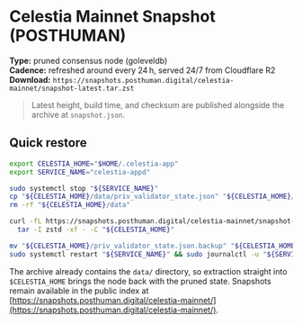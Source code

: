 # Celestia Mainnet Snapshot (POSTHUMAN)

**Type:** pruned consensus node (goleveldb)  
**Cadence:** refreshed around every 24 h, served 24/7 from Cloudflare R2  
**Download:** `https://snapshots.posthuman.digital/celestia-mainnet/snapshot-latest.tar.zst`

> Latest height, build time, and checksum are published alongside the archive at `snapshot.json`.

## Quick restore

```bash
export CELESTIA_HOME="$HOME/.celestia-app"
export SERVICE_NAME="celestia-appd"

sudo systemctl stop "${SERVICE_NAME}"
cp "${CELESTIA_HOME}/data/priv_validator_state.json" "${CELESTIA_HOME}/priv_validator_state.json.backup"
rm -rf "${CELESTIA_HOME}/data"

curl -fL https://snapshots.posthuman.digital/celestia-mainnet/snapshot-latest.tar.zst | \
  tar -I zstd -xf - -C "${CELESTIA_HOME}"

mv "${CELESTIA_HOME}/priv_validator_state.json.backup" "${CELESTIA_HOME}/data/priv_validator_state.json"
sudo systemctl restart "${SERVICE_NAME}" && sudo journalctl -u "${SERVICE_NAME}" -f
```

The archive already contains the `data/` directory, so extraction straight into `$CELESTIA_HOME` brings the node back with the pruned state. Snapshots remain available in the public index at [https://snapshots.posthuman.digital/celestia-mainnet/](https://snapshots.posthuman.digital/celestia-mainnet/).

